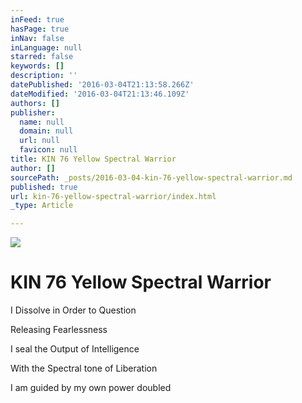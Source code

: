 ```yaml
---
inFeed: true
hasPage: true
inNav: false
inLanguage: null
starred: false
keywords: []
description: ''
datePublished: '2016-03-04T21:13:58.266Z'
dateModified: '2016-03-04T21:13:46.109Z'
authors: []
publisher:
  name: null
  domain: null
  url: null
  favicon: null
title: KIN 76 Yellow Spectral Warrior
author: []
sourcePath: _posts/2016-03-04-kin-76-yellow-spectral-warrior.md
published: true
url: kin-76-yellow-spectral-warrior/index.html
_type: Article

---
```

![](https://the-grid-user-content.s3-us-west-2.amazonaws.com/d6cba9d6-dcd9-44e6-acd2-d30b1b8930ac.png)

# KIN 76 Yellow Spectral Warrior

I Dissolve in Order to Question

Releasing Fearlessness

I seal the Output of Intelligence

With the Spectral tone of Liberation

I am guided by my own power doubled